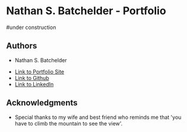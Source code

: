 # Nathan S. Batchelder - Portfolio

#under construction

## Authors

* Nathan S. Batchelder 

- [Link to Portfolio Site](https://superawesomeportfolio.com)
- [Link to Github](https://github.com/NateBatchelder)
- [Link to LinkedIn](www.linkedin.com/in/nathan-batchelder/)


## Acknowledgments

* Special thanks to my wife and best friend who reminds me that 'you have to climb the mountain to see the view'.